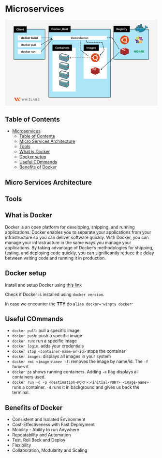 # Microservices

![docker architecture](./assets/images/docker-architecture.png)

## Table of Contents

- [Microservices](#microservices)
  - [Table of Contents](#table-of-contents)
  - [Micro Services Architecture](#micro-services-architecture)
  - [Tools](#tools)
  - [What is Docker](#what-is-docker)
  - [Docker setup](#docker-setup)
  - [Useful COmmands](#useful-commands)
  - [Benefits of Docker](#benefits-of-docker)

## Micro Services Architecture

## Tools

## What is Docker

Docker is an open platform for developing, shipping, and running applications. Docker enables you to separate your applications from your infrastructure so you can deliver software quickly. With Docker, you can manage your infrastructure in the same ways you manage your applications. By taking advantage of Docker’s methodologies for shipping, testing, and deploying code quickly, you can significantly reduce the delay between writing code and running it in production.

## Docker setup

Install and setup Docker using [this link](https://docs.docker.com/desktop/windows/install/)

Check if Docker is installed using `docker version`.

In case we encounter the **TTY** do `alias docker="winpty docker"`

## Useful COmmands

- `docker pull`: pull a specific image
- `docker push`: push a specific image
- `docker run`: run a specific image
- `docker login`: adds your credentials
- `docker stop <container-name-or-id>` stops the container
- `docker images`: displays all images in your system
- `docker rmi <image-name> -f`: removes the image by name/id. The `-f` forces it
- `docker ps` shows running containers. Adding `-a` flag displays all containers used.
- `docker run -d -p <destination-PORT>:<initial-PORT> <image-name>` runs a container. `-d` runs it in background and gives us back the terminal.

## Benefits of Docker

- Consistent and Isolated Environment
- Cost-Effectiveness with Fast Deployment
- Mobility - Ability to run Anywhere
- Repeatability and Automation
- Test, Roll Back and Deploy
- Flexibility
- Collaboration, Modularity and Scaling
